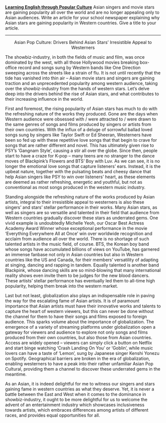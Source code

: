 **<u>Learning English through Popular Culture</u>**
Asian singers and movie stars are gaining popularity all over the world and are no longer appealing only to Asian audiences. Write an article for your school newspaper explaining why Asian stars are gaining popularity in Western countries. Give a title to your article.

---
<p style="text-align: center;">Asian Pop Culture: Drivers Behind Asian Stars’ Irresistible Appeal to Westerners</p>

The showbiz-industry, in both the fields of music and film, was once dominated by the west, with all those Hollywood movies breaking box-office record and songs sung by Western bands like One Direction sweeping across the streets like a strain of flu. It is not until recently that the tide has vanished into thin air – Asian movie stars and singers are gaining traction and an unprecedented popularity among western audience, taking over the showbiz-industry from the hands of western stars. Let’s delve deep into the drivers behind the rise of Asian stars, and what contributes to their increasing influence in the world.

First and foremost, the rising popularity of Asian stars has much to do with the refreshing nature of the works they produced. Gone are the days when Western audience were obsessed with / were attracted to / were drawn to the same genres of songs and films produced by singers or artists from their own countries. With the influx of a deluge of sorrowful ballad loved songs sung by singers like Taylor Swift or Ed Sheeran, Westerners have been so fed up with these repetitive love songs that that begin to crave for songs that are rather different and novel. This has ultimately given rise to PSY’s ‘Gangnam Style’, causing a stir all over the globe. Since then, people start to have a craze for K-pop – many teens are no stranger to the dance moves of Blackpink’s Flowers and BTS’ Boy with Luv. As we can see, it is no longer the emotional love songs that capture listeners’ ears. Instead, it is the upbeat nature, together with the pulsating beats and cheesy dance that help Asian singers like PSY to win over listeners’ heart, as these elements are deemed as rather refreshing, energetic and youthful, but not as conventional as most songs produced in the western music industry.

Standing alongside the refreshing nature of the works produced by Asian artists, integral to their irresistible appeal to westerners is also these singers’ and stars’ stellar performance in their works. Many Asian stars, as well as singers are so versatile and talented in their field that audience from Western countries gradually discover these stars as underrated gems. One vivid example is undoubtedly Michelle Yeoh, our Oscar Best Actress Academy Award Winner whose exceptional performance in the movie ‘Everything Everywhere All at Once’ win over worldwide recognition and acclaim from audience all over the world. There is no shortage of such talented artists in the music field, of course. BTS, the Korean boy band whose songs have accumulated billions of views on YouTube, has garnered an immense fanbase not only in Asian countries but also in Western countries like the US and Canada, for their members’ versatility of adapting at singing, dancing and rapping in tandem. Equally talented is another band Blackpink, whose dancing skills are so mind-blowing that many international reality shows even invite them to be judges for the new blood dancers. These artists’ stellar performance has eventually led them to all-time high popularity, helping them break into the western market.

Last but not least, globalization also plays an indispensable role in paving the way for the escalating fame of Asian artists. It is of paramount importance that Asian artists must have their innovative works and talents to capture the heart of western viewers, but this can never be done without the channel for them to have their songs and films exposed to foreign audience. This sparks volume about the importance of globalization. The emergence of a variety of streaming platforms under globalization open a gateway for viewers and audience to explore not only songs and films produced from their own countries, but also those from Asian countries. Access are widely opened – viewers can simply click a button on Netflix and start binge watching ‘Crash Landing On You’ or ‘Goblin’, while music lovers can have a taste of ‘Lemon’, sung by Japanese singer Kenshi Yonezu on Spotify. Geographical barriers are broken in the era of globalization, enabling westerners to have a peak into their rather unfamiliar Asian Pop Cultural, providing them a channel to discover these underrated gems in the meantime.

As an Asian, it is indeed delightful for me to witness our singers and stars gaining fame in western countries as what they deserve. Yet, it is never a battle between the East and West when it comes to the dominance in showbiz-industry, it ought to be more delightful for us to welcome the advent of an entertainment industry which showcases inclusiveness towards artists, which embraces differences among artists of different races, and provides equal opportunities for all.